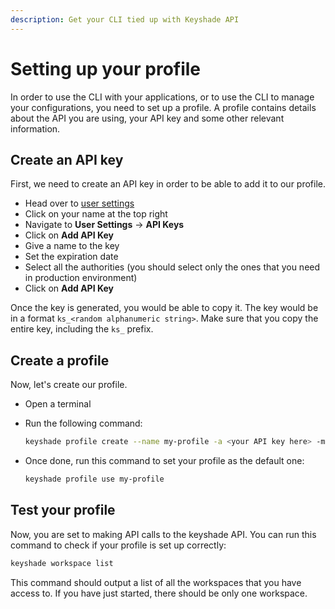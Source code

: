 ```yaml
---
description: Get your CLI tied up with Keyshade API
---
```


# Setting up your profile

In order to use the CLI with your applications, or to use the CLI to manage your configurations, you need to set up a profile. A profile contains details about the API you are using, your API key and some other relevant information.

## Create an API key

First, we need to create an API key in order to be able to add it to our profile.

- Head over to [user settings](https://app.keyshade.xyz/settings?tab=profile)
- Click on your name at the top right
- Navigate to **User Settings** -> **API Keys**
- Click on **Add API Key**
- Give a name to the key
- Set the expiration date
- Select all the authorities (you should select only the ones that you need in production environment)
- Click on **Add API Key**

Once the key is generated, you would be able to copy it. The key would be in a format `ks_<random alphanumeric string>`. Make sure that you copy the entire key, including the `ks_` prefix.

## Create a profile

Now, let's create our profile.

- Open a terminal
- Run the following command:
  ```bash
  keyshade profile create --name my-profile -a <your API key here> -m
  ```
- Once done, run this command to set your profile as the default one:

  ```bash
  keyshade profile use my-profile
  ```

## Test your profile

Now, you are set to making API calls to the keyshade API. You can run this command to check if your profile is set up correctly:

```bash
keyshade workspace list
```

This command should output a list of all the workspaces that you have access to. If you have just started, there should be only one workspace.
